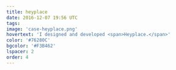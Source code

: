 ```yaml
---
title: heyplace
date: 2016-12-07 19:56 UTC
tags:
image: 'case-heyplace.png'
hovertext: 'I designed and developed <span>Heyplace.</span>'
color: '#76280C'
bgcolor: '#F3B462'
lspacer: 2
order: 4
---
```

